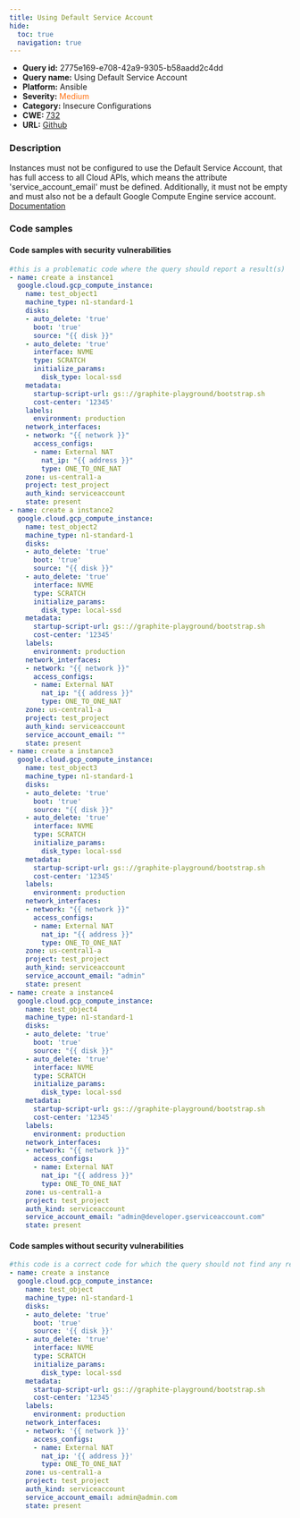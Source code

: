 ```yaml
---
title: Using Default Service Account
hide:
  toc: true
  navigation: true
---
```


<style>
  .highlight .hll {
    background-color: #ff171742;
  }
  .md-content {
    max-width: 1100px;
    margin: 0 auto;
  }
</style>

-   **Query id:** 2775e169-e708-42a9-9305-b58aadd2c4dd
-   **Query name:** Using Default Service Account
-   **Platform:** Ansible
-   **Severity:** <span style="color:#ff7213">Medium</span>
-   **Category:** Insecure Configurations
-   **CWE:** <a href="https://cwe.mitre.org/data/definitions/732.html" onclick="newWindowOpenerSafe(event, 'https://cwe.mitre.org/data/definitions/732.html')">732</a>
-   **URL:** [Github](https://github.com/Checkmarx/kics/tree/master/assets/queries/ansible/gcp/using_default_service_account)

### Description
Instances must not be configured to use the Default Service Account, that has full access to all Cloud APIs, which means the attribute 'service_account_email' must be defined. Additionally, it must not be empty and must also not be a default Google Compute Engine service account.<br>
[Documentation](https://docs.ansible.com/ansible/latest/collections/google/cloud/gcp_compute_instance_module.html)

### Code samples
#### Code samples with security vulnerabilities
```yaml title="Positive test num. 1 - yaml file" hl_lines="115 57 3 86"
#this is a problematic code where the query should report a result(s)
- name: create a instance1
  google.cloud.gcp_compute_instance:
    name: test_object1
    machine_type: n1-standard-1
    disks:
    - auto_delete: 'true'
      boot: 'true'
      source: "{{ disk }}"
    - auto_delete: 'true'
      interface: NVME
      type: SCRATCH
      initialize_params:
        disk_type: local-ssd
    metadata:
      startup-script-url: gs:://graphite-playground/bootstrap.sh
      cost-center: '12345'
    labels:
      environment: production
    network_interfaces:
    - network: "{{ network }}"
      access_configs:
      - name: External NAT
        nat_ip: "{{ address }}"
        type: ONE_TO_ONE_NAT
    zone: us-central1-a
    project: test_project
    auth_kind: serviceaccount
    state: present
- name: create a instance2
  google.cloud.gcp_compute_instance:
    name: test_object2
    machine_type: n1-standard-1
    disks:
    - auto_delete: 'true'
      boot: 'true'
      source: "{{ disk }}"
    - auto_delete: 'true'
      interface: NVME
      type: SCRATCH
      initialize_params:
        disk_type: local-ssd
    metadata:
      startup-script-url: gs:://graphite-playground/bootstrap.sh
      cost-center: '12345'
    labels:
      environment: production
    network_interfaces:
    - network: "{{ network }}"
      access_configs:
      - name: External NAT
        nat_ip: "{{ address }}"
        type: ONE_TO_ONE_NAT
    zone: us-central1-a
    project: test_project
    auth_kind: serviceaccount
    service_account_email: ""
    state: present
- name: create a instance3
  google.cloud.gcp_compute_instance:
    name: test_object3
    machine_type: n1-standard-1
    disks:
    - auto_delete: 'true'
      boot: 'true'
      source: "{{ disk }}"
    - auto_delete: 'true'
      interface: NVME
      type: SCRATCH
      initialize_params:
        disk_type: local-ssd
    metadata:
      startup-script-url: gs:://graphite-playground/bootstrap.sh
      cost-center: '12345'
    labels:
      environment: production
    network_interfaces:
    - network: "{{ network }}"
      access_configs:
      - name: External NAT
        nat_ip: "{{ address }}"
        type: ONE_TO_ONE_NAT
    zone: us-central1-a
    project: test_project
    auth_kind: serviceaccount
    service_account_email: "admin"
    state: present
- name: create a instance4
  google.cloud.gcp_compute_instance:
    name: test_object4
    machine_type: n1-standard-1
    disks:
    - auto_delete: 'true'
      boot: 'true'
      source: "{{ disk }}"
    - auto_delete: 'true'
      interface: NVME
      type: SCRATCH
      initialize_params:
        disk_type: local-ssd
    metadata:
      startup-script-url: gs:://graphite-playground/bootstrap.sh
      cost-center: '12345'
    labels:
      environment: production
    network_interfaces:
    - network: "{{ network }}"
      access_configs:
      - name: External NAT
        nat_ip: "{{ address }}"
        type: ONE_TO_ONE_NAT
    zone: us-central1-a
    project: test_project
    auth_kind: serviceaccount
    service_account_email: "admin@developer.gserviceaccount.com"
    state: present

```


#### Code samples without security vulnerabilities
```yaml title="Negative test num. 1 - yaml file"
#this code is a correct code for which the query should not find any result
- name: create a instance
  google.cloud.gcp_compute_instance:
    name: test_object
    machine_type: n1-standard-1
    disks:
    - auto_delete: 'true'
      boot: 'true'
      source: '{{ disk }}'
    - auto_delete: 'true'
      interface: NVME
      type: SCRATCH
      initialize_params:
        disk_type: local-ssd
    metadata:
      startup-script-url: gs:://graphite-playground/bootstrap.sh
      cost-center: '12345'
    labels:
      environment: production
    network_interfaces:
    - network: '{{ network }}'
      access_configs:
      - name: External NAT
        nat_ip: '{{ address }}'
        type: ONE_TO_ONE_NAT
    zone: us-central1-a
    project: test_project
    auth_kind: serviceaccount
    service_account_email: admin@admin.com
    state: present

```
